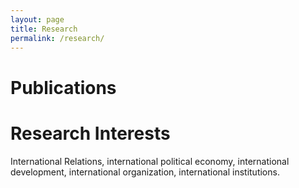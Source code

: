 ```yaml
---
layout: page
title: Research
permalink: /research/
---
```


# Publications
# Research Interests
International Relations, international political economy, international development, international organization, international institutions.
